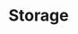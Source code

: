 ---
title: "Storage"
description: "Learn how to manage storage in Kubernetes, including persistent volumes and storage classes."
themeColor: "#3C494F"
cardImage: "/images/learning-path/kubernetes-icon.svg"
weight: 3
---
